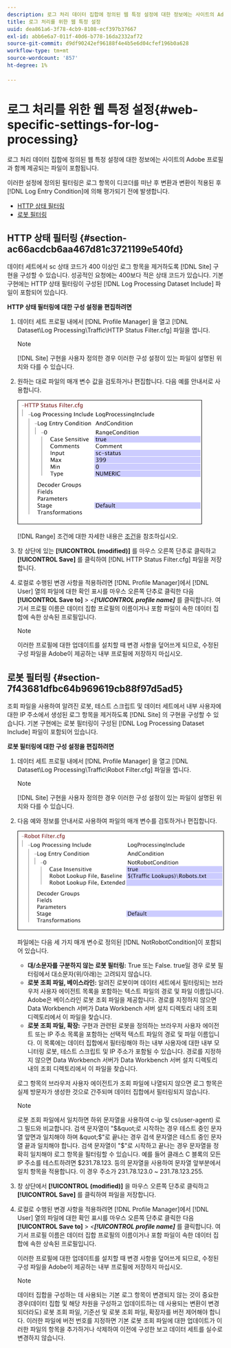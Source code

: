 ```yaml
---
description: 로그 처리 데이터 집합에 정의된 웹 특정 설정에 대한 정보에는 사이트의 Adobe 프로필과 함께 제공되는 파일이 포함됩니다.
title: 로그 처리를 위한 웹 특정 설정
uuid: dea861a6-3f78-4cb9-8108-ecf397b37667
exl-id: abb6e6a7-011f-40d6-b778-16da2332af72
source-git-commit: d9df90242ef96188f4e4b5e6d04cfef196b0a628
workflow-type: tm+mt
source-wordcount: '857'
ht-degree: 1%

---
```


# 로그 처리를 위한 웹 특정 설정{#web-specific-settings-for-log-processing}

로그 처리 데이터 집합에 정의된 웹 특정 설정에 대한 정보에는 사이트의 Adobe 프로필과 함께 제공되는 파일이 포함됩니다.

이러한 설정에 정의된 필터링은 로그 항목이 디코더를 떠난 후 변환과 변환이 적용된 후 [!DNL Log Entry Condition]에 의해 평가되기 전에 발생합니다.

* [HTTP 상태 필터링](../../../home/c-dataset-const-proc/c-config-web-data/c-web-spec-log-proc.md#section-ac66acdcb6aa467d81c3721199e540fd)
* [로봇 필터링](../../../home/c-dataset-const-proc/c-config-web-data/c-web-spec-log-proc.md#section-7f43681dfbc64b969619cb88f97d5ad5)

## HTTP 상태 필터링 {#section-ac66acdcb6aa467d81c3721199e540fd}

데이터 세트에서 sc 상태 코드가 400 이상인 로그 항목을 제거하도록 [!DNL Site] 구현을 구성할 수 있습니다. 성공적인 요청에는 400보다 적은 상태 코드가 있습니다. 기본 구현에는 HTTP 상태 필터링이 구성된 [!DNL Log Processing Dataset Include] 파일이 포함되어 있습니다.

**HTTP 상태 필터링에 대한 구성 설정을 편집하려면**

1. 데이터 세트 프로필 내에서 [!DNL Profile Manager] 을 열고 [!DNL Dataset\Log Processing\Traffic\HTTP Status Filter.cfg] 파일을 엽니다.

   >[!NOTE]
   >
   >[!DNL Site] 구현을 사용자 정의한 경우 이러한 구성 설정이 있는 파일이 설명된 위치와 다를 수 있습니다.

1. 원하는 대로 파일의 매개 변수 값을 검토하거나 편집합니다. 다음 예를 안내서로 사용합니다.

   ![](assets/cfg_WebParameters_HTTPStatusFilter.png)

   [!DNL Range] 조건에 대한 자세한 내용은 [조건](../../../home/c-dataset-const-proc/c-conditions/c-abt-cond.md)을 참조하십시오.

1. 창 상단에 있는 **[!UICONTROL (modified)]** 를 마우스 오른쪽 단추로 클릭하고 **[!UICONTROL Save]** 를 클릭하여 [!DNL HTTP Status Filter.cfg] 파일을 저장합니다.

1. 로컬로 수행된 변경 사항을 적용하려면 [!DNL Profile Manager]에서 [!DNL User] 열의 파일에 대한 확인 표시를 마우스 오른쪽 단추로 클릭한 다음 **[!UICONTROL Save to]** > *&lt;**[!UICONTROL profile name]*** 를 클릭합니다. 여기서 프로필 이름은 데이터 집합 프로필의 이름이거나 포함 파일이 속한 데이터 집합에 속한 상속된 프로필입니다.

   >[!NOTE]
   >
   >이러한 프로필에 대한 업데이트를 설치할 때 변경 사항을 덮어쓰게 되므로, 수정된 구성 파일을 Adobe이 제공하는 내부 프로필에 저장하지 마십시오.

## 로봇 필터링 {#section-7f43681dfbc64b969619cb88f97d5ad5}

조회 파일을 사용하여 알려진 로봇, 테스트 스크립트 및 데이터 세트에서 내부 사용자에 대한 IP 주소에서 생성된 로그 항목을 제거하도록 [!DNL Site] 의 구현을 구성할 수 있습니다. 기본 구현에는 로봇 필터링이 구성된 [!DNL Log Processing Dataset Include] 파일이 포함되어 있습니다.

**로봇 필터링에 대한 구성 설정을 편집하려면**

1. 데이터 세트 프로필 내에서 [!DNL Profile Manager] 을 열고 [!DNL Dataset\Log Processing\Traffic\Robot Filter.cfg] 파일을 엽니다.

   >[!NOTE]
   >
   >[!DNL Site] 구현을 사용자 정의한 경우 이러한 구성 설정이 있는 파일이 설명된 위치와 다를 수 있습니다.

1. 다음 예와 정보를 안내서로 사용하여 파일의 매개 변수를 검토하거나 편집합니다.

   ![](assets/cfg_WebParameters_RobotFilter.png)

   파일에는 다음 세 가지 매개 변수로 정의된 [!DNL NotRobotCondition]이 포함되어 있습니다.

   * **대/소문자를 구분하지 않는 로봇 필터링:** True 또는 False. true일 경우 로봇 필터링에서 대소문자(위/아래)는 고려되지 않습니다.
   * **로봇 조회 파일, 베이스라인:**  알려진 로봇이며 데이터 세트에서 필터링되는 브라우저 사용자 에이전트 목록을 포함하는 텍스트 파일의 경로 및 파일 이름입니다. Adobe은 베이스라인 로봇 조회 파일을 제공합니다. 경로를 지정하지 않으면 Data Workbench 서버가 Data Workbench 서버 설치 디렉토리 내의 조회 디렉토리에서 이 파일을 찾습니다.
   * **로봇 조회 파일, 확장:**  구현과 관련된 로봇을 정의하는 브라우저 사용자 에이전트 또는 IP 주소 목록을 포함하는 선택적 텍스트 파일의 경로 및 파일 이름입니다. 이 목록에는 데이터 집합에서 필터링해야 하는 내부 사용자에 대한 내부 모니터링 로봇, 테스트 스크립트 및 IP 주소가 포함될 수 있습니다. 경로를 지정하지 않으면 Data Workbench 서버가 Data Workbench 서버 설치 디렉토리 내의 조회 디렉토리에서 이 파일을 찾습니다.

   로그 항목의 브라우저 사용자 에이전트가 조회 파일에 나열되지 않으면 로그 항목은 실제 방문자가 생성한 것으로 간주되며 데이터 집합에서 필터링되지 않습니다.

   >[!NOTE]
   >
   >로봇 조회 파일에서 일치하면 하위 문자열을 사용하여 c-ip 및 cs(user-agent) 로그 필드와 비교합니다. 검색 문자열이 &quot;$&quot;로 시작하는 경우 테스트 중인 문자열 앞면과 일치해야 하며 &quot;$&quot;로 끝나는 경우 검색 문자열은 테스트 중인 문자열 끝과 일치해야 합니다. 검색 문자열이 &quot;$&quot;로 시작하고 끝나는 경우 문자열을 정확히 일치해야 로그 항목을 필터링할 수 있습니다. 예를 들어 클래스 C 블록의 모든 IP 주소를 테스트하려면 $231.78.123. 등의 문자열을 사용하여 문자열 앞부분에서 일치 항목을 적용합니다. 이 경우 주소가 231.78.123.0 ~ 231.78.123.255.

1. 창 상단에서 **[!UICONTROL (modified)]** 을 마우스 오른쪽 단추로 클릭하고 **[!UICONTROL Save]** 를 클릭하여 파일을 저장합니다.

1. 로컬로 수행된 변경 사항을 적용하려면 [!DNL Profile Manager]에서 [!DNL User] 열의 파일에 대한 확인 표시를 마우스 오른쪽 단추로 클릭한 다음 **[!UICONTROL Save to]** > *&lt;**[!UICONTROL profile name]*** 를 클릭합니다. 여기서 프로필 이름은 데이터 집합 프로필의 이름이거나 포함 파일이 속한 데이터 집합에 속한 상속된 프로필입니다.

   이러한 프로필에 대한 업데이트를 설치할 때 변경 사항을 덮어쓰게 되므로, 수정된 구성 파일을 Adobe이 제공하는 내부 프로필에 저장하지 마십시오.

   >[!NOTE]
   >
   >데이터 집합을 구성하는 데 사용되는 기본 로그 항목이 변경되지 않는 것이 중요한 경우(데이터 집합 및 해당 차원을 구성하고 업데이트하는 데 사용되는 변환이 변경되더라도) 로봇 조회 파일, 기준선 및 로봇 조회 파일, 확장자를 버전 제어해야 합니다. 이러한 파일에 버전 번호를 지정하면 기본 로봇 조회 파일에 대한 업데이트가 이러한 파일의 항목을 추가하거나 삭제하여 이전에 구성한 보고 데이터 세트를 실수로 변경하지 않습니다.
